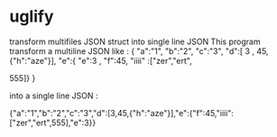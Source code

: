 # uglify
transform multifiles JSON struct into single line JSON
This program transform a multiline JSON like :
{
  "a":"1",
  "b":"2",
  "c":"3",
  "d":[ 3 , 45,{"h":"aze"}],
  "e":{ "e":3 , "f":45,
  "iiii"    :["zer","ert",

  555]}
      }
      
into a single line JSON :

{"a":"1","b":"2","c":"3","d":[3,45,{"h":"aze"}],"e":{"f":45,"iiii":["zer","ert",555],"e":3}}
